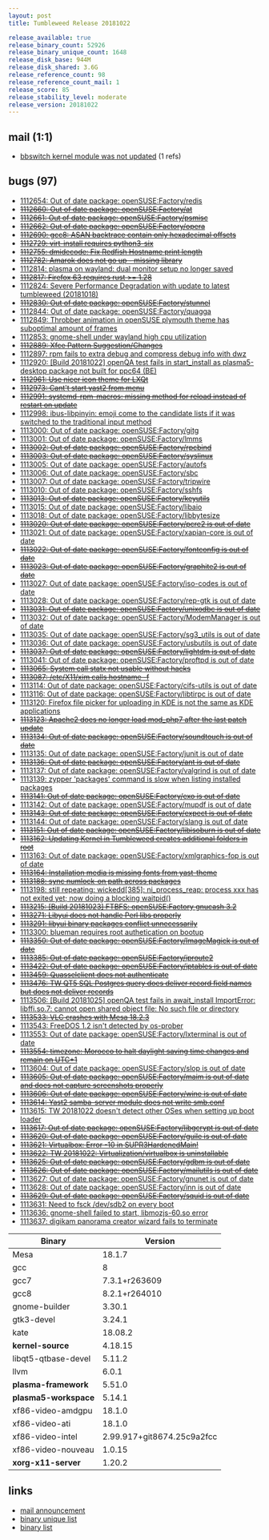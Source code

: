 ```yaml
---
layout: post
title: Tumbleweed Release 20181022

release_available: true
release_binary_count: 52926
release_binary_unique_count: 1648
release_disk_base: 944M
release_disk_shared: 3.6G
release_reference_count: 98
release_reference_count_mail: 1
release_score: 85
release_stability_level: moderate
release_version: 20181022
---
```


## mail (1:1)

- [bbswitch kernel module was not updated](https://lists.opensuse.org/opensuse-factory/2018-10/msg00294.html) (1 refs)

## bugs (97)

<!--more-->

- [1112654: Out of date package: openSUSE:Factory/redis](https://bugzilla.opensuse.org/show_bug.cgi?id=1112654)
- ~~[1112660: Out of date package: openSUSE:Factory/at](https://bugzilla.opensuse.org/show_bug.cgi?id=1112660)~~
- ~~[1112661: Out of date package: openSUSE:Factory/psmisc](https://bugzilla.opensuse.org/show_bug.cgi?id=1112661)~~
- ~~[1112662: Out of date package: openSUSE:Factory/opera](https://bugzilla.opensuse.org/show_bug.cgi?id=1112662)~~
- ~~[1112690: gcc8: ASAN backtrace contain only hexadecimal offsets](https://bugzilla.opensuse.org/show_bug.cgi?id=1112690)~~
- ~~[1112729: virt-install requires python3-six](https://bugzilla.opensuse.org/show_bug.cgi?id=1112729)~~
- ~~[1112755: dmidecode: Fix Redfish Hostname print length](https://bugzilla.opensuse.org/show_bug.cgi?id=1112755)~~
- ~~[1112782: Amarok does not go up - missing library](https://bugzilla.opensuse.org/show_bug.cgi?id=1112782)~~
- [1112814: plasma on wayland: dual monitor setup no longer saved](https://bugzilla.opensuse.org/show_bug.cgi?id=1112814)
- ~~[1112817: Firefox 63 requires rust >= 1.28](https://bugzilla.opensuse.org/show_bug.cgi?id=1112817)~~
- [1112824: Severe Performance Degradation with update to latest tumbleweed (20181018)](https://bugzilla.opensuse.org/show_bug.cgi?id=1112824)
- ~~[1112830: Out of date package: openSUSE:Factory/stunnel](https://bugzilla.opensuse.org/show_bug.cgi?id=1112830)~~
- [1112844: Out of date package: openSUSE:Factory/quagga](https://bugzilla.opensuse.org/show_bug.cgi?id=1112844)
- [1112849: Throbber animation in openSUSE plymouth theme has suboptimal amount of frames](https://bugzilla.opensuse.org/show_bug.cgi?id=1112849)
- [1112853: gnome-shell under wayland high cpu utilization](https://bugzilla.opensuse.org/show_bug.cgi?id=1112853)
- ~~[1112889: Xfce Pattern Suggestion/Changes](https://bugzilla.opensuse.org/show_bug.cgi?id=1112889)~~
- [1112897: rpm fails to extra debug and compress debug info with dwz](https://bugzilla.opensuse.org/show_bug.cgi?id=1112897)
- [1112920: \[Build 20181022\] openQA test fails in start_install as plasma5-desktop package not built for ppc64 (BE)](https://bugzilla.opensuse.org/show_bug.cgi?id=1112920)
- ~~[1112961: Use nicer icon theme for LXQt](https://bugzilla.opensuse.org/show_bug.cgi?id=1112961)~~
- ~~[1112973: Cant't start yast2 from menu](https://bugzilla.opensuse.org/show_bug.cgi?id=1112973)~~
- ~~[1112991: systemd-rpm-macros: missing method for reload instead of restart on update](https://bugzilla.opensuse.org/show_bug.cgi?id=1112991)~~
- [1112998: ibus-libpinyin: emoji come to the candidate lists if it was switched to the traditional input method](https://bugzilla.opensuse.org/show_bug.cgi?id=1112998)
- [1113000: Out of date package: openSUSE:Factory/gitg](https://bugzilla.opensuse.org/show_bug.cgi?id=1113000)
- [1113001: Out of date package: openSUSE:Factory/lmms](https://bugzilla.opensuse.org/show_bug.cgi?id=1113001)
- ~~[1113002: Out of date package: openSUSE:Factory/rpcbind](https://bugzilla.opensuse.org/show_bug.cgi?id=1113002)~~
- ~~[1113003: Out of date package: openSUSE:Factory/syslinux](https://bugzilla.opensuse.org/show_bug.cgi?id=1113003)~~
- [1113005: Out of date package: openSUSE:Factory/autofs](https://bugzilla.opensuse.org/show_bug.cgi?id=1113005)
- [1113006: Out of date package: openSUSE:Factory/sbc](https://bugzilla.opensuse.org/show_bug.cgi?id=1113006)
- [1113007: Out of date package: openSUSE:Factory/tripwire](https://bugzilla.opensuse.org/show_bug.cgi?id=1113007)
- [1113010: Out of date package: openSUSE:Factory/sshfs](https://bugzilla.opensuse.org/show_bug.cgi?id=1113010)
- ~~[1113013: Out of date package: openSUSE:Factory/keyutils](https://bugzilla.opensuse.org/show_bug.cgi?id=1113013)~~
- [1113015: Out of date package: openSUSE:Factory/libaio](https://bugzilla.opensuse.org/show_bug.cgi?id=1113015)
- [1113018: Out of date package: openSUSE:Factory/libbytesize](https://bugzilla.opensuse.org/show_bug.cgi?id=1113018)
- ~~[1113020: Out of date package: openSUSE:Factory/pcre2 is out of date](https://bugzilla.opensuse.org/show_bug.cgi?id=1113020)~~
- [1113021: Out of date package: openSUSE:Factory/xapian-core is out of date](https://bugzilla.opensuse.org/show_bug.cgi?id=1113021)
- ~~[1113022: Out of date package: openSUSE:Factory/fontconfig is out of date](https://bugzilla.opensuse.org/show_bug.cgi?id=1113022)~~
- ~~[1113023: Out of date package: openSUSE:Factory/graphite2 is out of date](https://bugzilla.opensuse.org/show_bug.cgi?id=1113023)~~
- [1113027: Out of date package: openSUSE:Factory/iso-codes is out of date](https://bugzilla.opensuse.org/show_bug.cgi?id=1113027)
- [1113028: Out of date package: openSUSE:Factory/rep-gtk is out of date](https://bugzilla.opensuse.org/show_bug.cgi?id=1113028)
- ~~[1113031: Out of date package: openSUSE:Factory/unixodbc is out of date](https://bugzilla.opensuse.org/show_bug.cgi?id=1113031)~~
- [1113032: Out of date package: openSUSE:Factory/ModemManager is out of date](https://bugzilla.opensuse.org/show_bug.cgi?id=1113032)
- [1113035: Out of date package: openSUSE:Factory/sg3_utils is out of date](https://bugzilla.opensuse.org/show_bug.cgi?id=1113035)
- [1113036: Out of date package: openSUSE:Factory/usbutils is out of date](https://bugzilla.opensuse.org/show_bug.cgi?id=1113036)
- ~~[1113037: Out of date package: openSUSE:Factory/lightdm is out of date](https://bugzilla.opensuse.org/show_bug.cgi?id=1113037)~~
- [1113041: Out of date package: openSUSE:Factory/proftpd is out of date](https://bugzilla.opensuse.org/show_bug.cgi?id=1113041)
- ~~[1113065: System call statx not usable without hacks](https://bugzilla.opensuse.org/show_bug.cgi?id=1113065)~~
- ~~[1113087: /etc/X11/xim calls hostname -f](https://bugzilla.opensuse.org/show_bug.cgi?id=1113087)~~
- [1113114: Out of date package: openSUSE:Factory/cifs-utils is out of date](https://bugzilla.opensuse.org/show_bug.cgi?id=1113114)
- [1113116: Out of date package: openSUSE:Factory/libtirpc is out of date](https://bugzilla.opensuse.org/show_bug.cgi?id=1113116)
- [1113120: Firefox file picker for uploading  in KDE  is not the same as KDE applications](https://bugzilla.opensuse.org/show_bug.cgi?id=1113120)
- ~~[1113123: Apache2 does no longer load mod_php7 after the last patch update](https://bugzilla.opensuse.org/show_bug.cgi?id=1113123)~~
- ~~[1113134: Out of date package: openSUSE:Factory/soundtouch is out of date](https://bugzilla.opensuse.org/show_bug.cgi?id=1113134)~~
- [1113135: Out of date package: openSUSE:Factory/junit is out of date](https://bugzilla.opensuse.org/show_bug.cgi?id=1113135)
- ~~[1113136: Out of date package: openSUSE:Factory/ant is out of date](https://bugzilla.opensuse.org/show_bug.cgi?id=1113136)~~
- [1113137: Out of date package: openSUSE:Factory/valgrind is out of date](https://bugzilla.opensuse.org/show_bug.cgi?id=1113137)
- [1113139: zypper 'packages' command is slow when listing installed packages](https://bugzilla.opensuse.org/show_bug.cgi?id=1113139)
- ~~[1113141: Out of date package: openSUSE:Factory/exo is out of date](https://bugzilla.opensuse.org/show_bug.cgi?id=1113141)~~
- [1113142: Out of date package: openSUSE:Factory/mupdf is out of date](https://bugzilla.opensuse.org/show_bug.cgi?id=1113142)
- ~~[1113143: Out of date package: openSUSE:Factory/expect is out of date](https://bugzilla.opensuse.org/show_bug.cgi?id=1113143)~~
- [1113144: Out of date package: openSUSE:Factory/slang is out of date](https://bugzilla.opensuse.org/show_bug.cgi?id=1113144)
- ~~[1113151: Out of date package: openSUSE:Factory/libisoburn is out of date](https://bugzilla.opensuse.org/show_bug.cgi?id=1113151)~~
- ~~[1113162: Updating Kernel in Tumbleweed creates additional folders in root](https://bugzilla.opensuse.org/show_bug.cgi?id=1113162)~~
- [1113163: Out of date package: openSUSE:Factory/xmlgraphics-fop is out of date](https://bugzilla.opensuse.org/show_bug.cgi?id=1113163)
- ~~[1113164: Installation media is missing fonts from yast-theme](https://bugzilla.opensuse.org/show_bug.cgi?id=1113164)~~
- ~~[1113188: sync numlock-on path across packages](https://bugzilla.opensuse.org/show_bug.cgi?id=1113188)~~
- [1113198: still repeating:  wickedd\[385\]: ni_process_reap: process xxx has not exited yet; now doing a blocking waitpid()](https://bugzilla.opensuse.org/show_bug.cgi?id=1113198)
- ~~[1113215: \[Build 20181023\] FTBFS: openSUSE:Factory gnucash 3.2](https://bugzilla.opensuse.org/show_bug.cgi?id=1113215)~~
- ~~[1113271: Libyui does not handle Perl libs properly](https://bugzilla.opensuse.org/show_bug.cgi?id=1113271)~~
- ~~[1113291: libyui binary packages conflict unnecessarily](https://bugzilla.opensuse.org/show_bug.cgi?id=1113291)~~
- [1113300: blueman requires root authetication on bootup](https://bugzilla.opensuse.org/show_bug.cgi?id=1113300)
- ~~[1113350: Out of date package: openSUSE:Factory/ImageMagick is out of date](https://bugzilla.opensuse.org/show_bug.cgi?id=1113350)~~
- ~~[1113385: Out of date package: openSUSE:Factory/iproute2](https://bugzilla.opensuse.org/show_bug.cgi?id=1113385)~~
- ~~[1113422: Out of date package: openSUSE:Factory/iptables is out of date](https://bugzilla.opensuse.org/show_bug.cgi?id=1113422)~~
- ~~[1113459: Quasselclient does not authenticate](https://bugzilla.opensuse.org/show_bug.cgi?id=1113459)~~
- ~~[1113476: TW QT5 SQL Postgres query does deliver record field names but does not deliver records](https://bugzilla.opensuse.org/show_bug.cgi?id=1113476)~~
- [1113506: \[Build 20181025\] openQA test fails in await_install  ImportError: libffi.so.7: cannot open shared object file: No such file or directory](https://bugzilla.opensuse.org/show_bug.cgi?id=1113506)
- ~~[1113533: VLC crashes with Mesa 18.2.3](https://bugzilla.opensuse.org/show_bug.cgi?id=1113533)~~
- [1113543: FreeDOS 1.2 isn't detected by os-prober](https://bugzilla.opensuse.org/show_bug.cgi?id=1113543)
- [1113553: Out of date package: openSUSE:Factory/lxterminal is out of date](https://bugzilla.opensuse.org/show_bug.cgi?id=1113553)
- ~~[1113554: timezone: Morocco to halt daylight saving time changes and remain on UTC+1](https://bugzilla.opensuse.org/show_bug.cgi?id=1113554)~~
- [1113604: Out of date package: openSUSE:Factory/slop is out of date](https://bugzilla.opensuse.org/show_bug.cgi?id=1113604)
- ~~[1113605: Out of date package: openSUSE:Factory/maim is out of date and does not capture screenshots properly](https://bugzilla.opensuse.org/show_bug.cgi?id=1113605)~~
- ~~[1113606: Out of date package: openSUSE:Factory/wine is out of date](https://bugzilla.opensuse.org/show_bug.cgi?id=1113606)~~
- ~~[1113614: Yast2 samba-server module does not write smb.conf](https://bugzilla.opensuse.org/show_bug.cgi?id=1113614)~~
- [1113615: TW 20181022 doesn't detect other OSes when setting up boot loader](https://bugzilla.opensuse.org/show_bug.cgi?id=1113615)
- ~~[1113617: Out of date package: openSUSE:Factory/libgcrypt is out of date](https://bugzilla.opensuse.org/show_bug.cgi?id=1113617)~~
- ~~[1113620: Out of date package: openSUSE:Factory/guile is out of date](https://bugzilla.opensuse.org/show_bug.cgi?id=1113620)~~
- ~~[1113621: Virtualbox: Error -10 in SUPR3HardenedMain!](https://bugzilla.opensuse.org/show_bug.cgi?id=1113621)~~
- ~~[1113622: TW 20181022: Virtualization/virtualbox is uninstallable](https://bugzilla.opensuse.org/show_bug.cgi?id=1113622)~~
- ~~[1113625: Out of date package: openSUSE:Factory/gdbm is out of date](https://bugzilla.opensuse.org/show_bug.cgi?id=1113625)~~
- ~~[1113626: Out of date package: openSUSE:Factory/mailutils is out of date](https://bugzilla.opensuse.org/show_bug.cgi?id=1113626)~~
- [1113627: Out of date package: openSUSE:Factory/gnunet is out of date](https://bugzilla.opensuse.org/show_bug.cgi?id=1113627)
- [1113628: Out of date package: openSUSE:Factory/inn is out of date](https://bugzilla.opensuse.org/show_bug.cgi?id=1113628)
- ~~[1113629: Out of date package: openSUSE:Factory/squid is out of date](https://bugzilla.opensuse.org/show_bug.cgi?id=1113629)~~
- [1113631: Need to fsck /dev/sdb2 on every boot](https://bugzilla.opensuse.org/show_bug.cgi?id=1113631)
- [1113636: gnome-shell failed to start, libmozjs-60.so error](https://bugzilla.opensuse.org/show_bug.cgi?id=1113636)
- [1113637: digikam panorama creator wizard fails to terminate](https://bugzilla.opensuse.org/show_bug.cgi?id=1113637)

Binary | Version
--- | ---
Mesa | 18.1.7
gcc | 8
gcc7 | 7.3.1+r263609
gcc8 | 8.2.1+r264010
gnome-builder | 3.30.1
gtk3-devel | 3.24.1
kate | 18.08.2
**kernel-source** | 4.18.15
libqt5-qtbase-devel | 5.11.2
llvm | 6.0.1
**plasma-framework** | 5.51.0
**plasma5-workspace** | 5.14.1
xf86-video-amdgpu | 18.1.0
xf86-video-ati | 18.1.0
xf86-video-intel | 2.99.917+git8674.25c9a2fcc
xf86-video-nouveau | 1.0.15
**xorg-x11-server** | 1.20.2

## links

- [mail announcement](https://lists.opensuse.org/opensuse-factory/2018-10/msg00248.html)
- [binary unique list](http://download.tumbleweed.boombatower.com/20181022/rpm.unique.list)
- [binary list](http://download.tumbleweed.boombatower.com/20181022/rpm.list)
